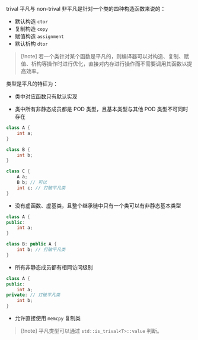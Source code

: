 trival 平凡与 non-trival 非平凡是针对一个类的四种构造函数来说的：
* 默认构造 `ctor`
* 复制构造 `copy`
* 赋值构造 `assignment`
* 默认析构 `dtor`

> [!note] 若一个类针对某个函数是平凡的，则编译器可以对构造、复制、赋值、析构等操作时进行优化，直接对内存进行操作而不需要调用其函数以提高效率。

类型是平凡的特征为：

* 类中对应函数只有默认实现

* 类中所有非静态成员都是 POD 类型，且基本类型与其他 POD 类型不可同时存在

```cpp
class A {
    int a;
}

class B {
    int b;
}

class C {
    A a;
    B b; // 可以
    int c; // 打破平凡类
}
```

* 没有虚函数、虚基类，且整个继承链中只有一个类可以有非静态基本类型

```cpp
class A {
public:
    int a;
}

class B: public A {
    int b; // 打破平凡类
}
```

* 所有非静态成员都有相同访问级别

```cpp
class A {
public:
    int a;
private: // 打破平凡类
    int b;
}
```

* 允许直接使用 `memcpy` 复制类

> [!note] 平凡类型可以通过 `std::is_trival<T>::value` 判断。